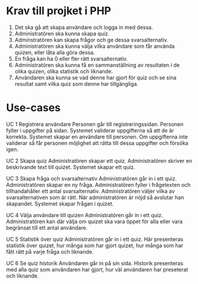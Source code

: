 Krav till projket i PHP
=======================
1. Det ska gå att skapa användare och logga in med dessa.
2. Administratören ska kunna skapa quiz.
3. Adminstratören kan skapa frågor och ge dessa svarsalternativ.
4. Administratören ska kunna välja vilka användare som får använda quizen, eller låta alla göra dessa.
5. En fråga kan ha 0 eller fler rätt svarsalternativ.
6. Administratören ska kunna få en sammanställning av resultaten i de olika quizen, olika statistik och liknande.
7. Användaren ska kunna se vad denne har gjort för quiz och se sina resultat samt vilka quiz som denne har tillgängliga.

Use-cases
=========
UC 1 Registrera användare
Personen går till registreringssidan.
Personen fyller i uppgifter på sidan.
Systemet validerar uppgifterna så att de är korrekta.
Systemet skapar en användare till personen.
Om uppgifterna inte validerar så får personen möjlighet att rätta till dessa uppgifter och försöka igen.

UC 2 Skapa quiz
Administratören skapar ett quiz.
Administratören skriver en beskrivande text till quizet.
Systemet skapar ett quiz.

UC 3 Skapa fråga och svarsalternativ
Administratören går in i ett quiz.
Administratören skapar en ny fråga.
Administratören fyller i frågetexten och tillhandahåller ett antal svarsalternativ.
Administratören väljer vilka av svarsalternativen som är rätt.
När administratören är nöjd så avslutar han skapandet.
Systemet skapar frågan i quizet.

UC 4 Välja användare till quizen
Administratören går in i ett quiz.
Administratören kan där välja om quizet ska vara öppet för alla eller vara begränsat till ett antal användare.

UC 5 Statistik över quiz
Administratören går in i ett quiz.
Här presenteras statistik över quizet, hur många som har gjort quizet, hur många som har fått rätt på varje fråga och liknande.

UC 6 Se quiz historik
Användaren går in på sin sida.
Historik presenteras med alla quiz som användaren har gjort, hur väl användaren har preseterat och liknande.

